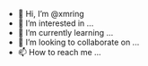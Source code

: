 - 👋 Hi, I’m @xmring
- 👀 I’m interested in ...
- 🌱 I’m currently learning ...
- 💞️ I’m looking to collaborate on ...
- 📫 How to reach me ...

<!---
xmring/xmring is a ✨ special ✨ repository because its `README.md` (this file) appears on your GitHub profile.
You can click the Preview link to take a look at your changes.
--->
